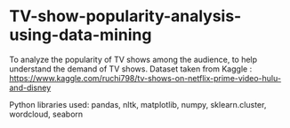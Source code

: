 # TV-show-popularity-analysis-using-data-mining
To analyze the popularity of TV shows among the audience, to help understand the demand of TV shows. 
Dataset taken from Kaggle : https://www.kaggle.com/ruchi798/tv-shows-on-netflix-prime-video-hulu-and-disney

Python libraries used: pandas, nltk, matplotlib, numpy, sklearn.cluster, wordcloud, seaborn
